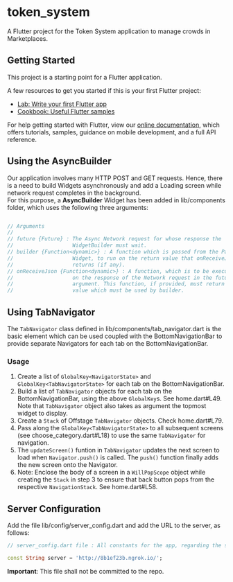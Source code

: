 # token_system

A Flutter project for the Token System application to manage crowds in Marketplaces.

## Getting Started

This project is a starting point for a Flutter application.

A few resources to get you started if this is your first Flutter project:

- [Lab: Write your first Flutter app](https://flutter.dev/docs/get-started/codelab)
- [Cookbook: Useful Flutter samples](https://flutter.dev/docs/cookbook)

For help getting started with Flutter, view our
[online documentation](https://flutter.dev/docs), which offers tutorials,
samples, guidance on mobile development, and a full API reference.

## Using the AsyncBuilder

Our application involves many HTTP POST and GET requests. Hence, there is a need to build Widgets asynchronously and add a Loading screen while network request completes in the background.  
For this purpose, a **AsyncBuilder** Widget has been added in lib/components folder, which uses the following three arguments:

```dart

// Arguments
//
// future {Future} : The Async Network request for whose response the
//                   WidgetBuilder must wait.
// builder {Function<dynamic>} : A function which is passed from the Parent
//                   Widget, to run on the return value that onReceiveJson
//                   returns (if any).
// onReceiveJson {Function<dynamic>} : A function, which is to be executed
//                   on the response of the Network request in the future
//                   argument. This function, if provided, must return a
//                   value which must be used by builder.

```

## Using TabNavigator

The `TabNavigator` class defined in lib/components/tab_navigator.dart is the basic element which can be used coupled with the BottomNavigationBar to provide separate Navigators for each tab on the BottomNavigationBar.

### Usage

1. Create a list of `GlobalKey<NavigatorState>` and `GlobalKey<TabNavigatorState>` for each tab on the BottomNavigationBar.
2. Build a list of `TabNavigator` objects for each tab on the BottomNavigationBar, using the above `GlobalKey`s. See home.dart#L49. Note that `TabNavigator` object also takes as argument the topmost widget to display.
3. Create a `Stack` of Offstage `TabNavigator` objects. Check home.dart#L79.
4. Pass along the `GlobalKey<TabNavigatorState>` to all subsequent screens (see choose_category.dart#L18) to use the same `TabNavigator` for navigation.
5. The `updateScreen()` funtion in `TabNavigator` updates the next screen to load when `Navigator.push()` is called. The `push()` function finally adds the new screen onto the Navigator.
6. Note: Enclose the body of a screen in a `WillPopScope` object while creating the `Stack` in step 3 to ensure that back button pops from the respective `NavigationStack`. See home.dart#L58.

## Server Configuration

Add the file lib/config/server_config.dart and add the URL to the server, as follows:

```dart
// server_config.dart file : All constants for the app, regarding the server go here.

const String server = 'http://8b1ef23b.ngrok.io/';
```

**Important**: This file shall not be committed to the repo.
